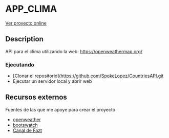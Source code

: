 # APP_CLIMA
[Ver proyecto online](https://app-clima-6bdda.web.app/)

## Description

API para el clima utilizando la web: https://openweathermap.org/

### Ejecutando

* [Clonar el repositorio](https://github.com/SpokeLopez/CountriesAPI.git
* Ejecutar un servidor local y abrir web

## Recursos externos

Fuentes de las que me apoye para crear el proyecto
* [openweather](https://openweathermap.org/)
* [bootswatch](https://bootswatch.com/)
* [Canal de Fazt](https://www.youtube.com/watch?v=yxT6ylPM7uM&t=2236s)
